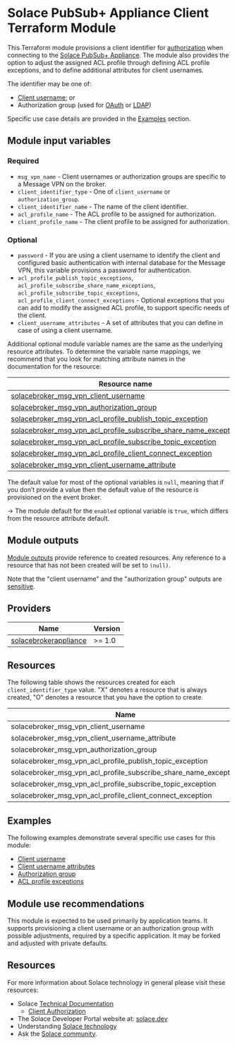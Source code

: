 # Solace PubSub+ Appliance Client Terraform Module

This Terraform module provisions a client identifier for [authorization](https://docs.solace.com/Security/Client-Authorization-Overview.htm) when connecting to the [Solace PubSub+ Appliance](https://solace.com/products/event-broker/). The module also provides the option to adjust the assigned ACL profile through defining ACL profile exceptions, and to define additional attributes for client usernames.

The identifier may be one of:
* [Client username](https://docs.solace.com/Security/Configuring-Client-Usernames.htm); or
* Authorization group (used for [OAuth](https://docs.solace.com/Security/Client-Authorization-Overview.htm#Authoriz2) or [LDAP](https://docs.solace.com/Security/Client-Authorization-Overview.htm#LDAP-Groups))

Specific use case details are provided in the [Examples](#examples) section.

## Module input variables

### Required

* `msg_vpn_name` - Client usernames or authorization groups are specific to a Message VPN on the broker.
* `client_identifier_type` - One of `client_username` or `authorization_group`.
* `client_identifier_name` - The name of the client identifier.
* `acl_profile_name` - The ACL profile to be assigned for authorization.
* `client_profile_name` - The client profile to be assigned for authorization.

### Optional

* `password` - If you are using a client username to identify the client and configured basic authentication with internal database for the Message VPN, this variable provisions a password for authentication.
* `acl_profile_publish_topic_exceptions`, `acl_profile_subscribe_share_name_exceptions`, `acl_profile_subscribe_topic_exceptions`, `acl_profile_client_connect_exceptions` - Optional exceptions that you can add to modify the assigned ACL profile, to support specific needs of the client.
* `client_username_attributes` - A set of attributes that you can define in case of using a client username.

Additional optional module variable names are the same as the underlying resource attributes. To determine the variable name mappings, we recommend that you look for matching attribute names in the documentation for the resource:

| Resource name |
|---------------|
|[solacebroker_msg_vpn_client_username](https://registry.terraform.io/providers/SolaceProducts/solacebrokerappliance/latest/docs/resources/msg_vpn_client_username#optional)|
|[solacebroker_msg_vpn_authorization_group](https://registry.terraform.io/providers/SolaceProducts/solacebrokerappliance/latest/docs/resources/msg_vpn_authorization_group#optional)|
|[solacebroker_msg_vpn_acl_profile_publish_topic_exception](https://registry.terraform.io/providers/SolaceProducts/solacebrokerappliance/latest/docs/resources/msg_vpn_acl_profile_publish_topic_exception#optional)|
|[solacebroker_msg_vpn_acl_profile_subscribe_share_name_exception](https://registry.terraform.io/providers/SolaceProducts/solacebrokerappliance/latest/docs/resources/msg_vpn_acl_profile_subscribe_share_name_exception#optional)|
|[solacebroker_msg_vpn_acl_profile_subscribe_topic_exception](https://registry.terraform.io/providers/SolaceProducts/solacebrokerappliance/latest/docs/resources/msg_vpn_acl_profile_subscribe_topic_exception#optional)|
|[solacebroker_msg_vpn_acl_profile_client_connect_exception](https://registry.terraform.io/providers/SolaceProducts/solacebrokerappliance/latest/docs/resources/msg_vpn_acl_profile_client_connect_exception#optional)|
|[solacebroker_msg_vpn_client_username_attribute](https://registry.terraform.io/providers/SolaceProducts/solacebrokerappliance/latest/docs/resources/msg_vpn_client_username_attribute#optional)|

The default value for most of the optional variables is `null`, meaning that if you don’t provide a value then the default value of the resource is provisioned on the event broker.

-> The module default for the `enabled` optional variable is `true`, which differs from the resource attribute default.

## Module outputs

[Module outputs](https://developer.hashicorp.com/terraform/language/values/outputs) provide reference to created resources. Any reference to a resource that has not been created will be set to `(null)`.

Note that the "client username" and the "authorization group" outputs are [sensitive](https://developer.hashicorp.com/terraform/language/values/outputs#sensitive-suppressing-values-in-cli-output).

## Providers

| Name | Version |
|------|---------|
| <a name="provider_solacebrokerappliance"></a> [solacebrokerappliance](https://registry.terraform.io/providers/SolaceProducts/solacebrokerappliance/latest) | >= 1.0 |

## Resources

The following table shows the resources created for each `client_identifier_type` value. "X" denotes a resource that is always created, "O" denotes a resource that you have the option to create.  

| Name | client_username | authorization_group |
|------|------|------|
| solacebroker_msg_vpn_client_username | X | |
| solacebroker_msg_vpn_client_username_attribute | O | |
| solacebroker_msg_vpn_authorization_group | | X |
| solacebroker_msg_vpn_acl_profile_publish_topic_exception | O | O |
| solacebroker_msg_vpn_acl_profile_subscribe_share_name_exception | O | O |
| solacebroker_msg_vpn_acl_profile_subscribe_topic_exception | O | O |
| solacebroker_msg_vpn_acl_profile_client_connect_exception | O | O |


## Examples

The following examples demonstrate several specific use cases for this module:

- [Client username](examples/basic-client-username)
- [Client username attributes](examples/client-username-attributes)
- [Authorization group](examples/authorization-group)
- [ACL profile exceptions](examples/acl-profile-exceptions)

## Module use recommendations

This module is expected to be used primarily by application teams. It supports provisioning a client username or an authorization group with possible adjustments, required by a specific application. It may be forked and adjusted with private defaults.

## Resources

For more information about Solace technology in general please visit these resources:

- Solace [Technical Documentation](https://docs.solace.com/)
    - [Client Authorization](https://docs.solace.com/Security/Client-Authorization-Overview.htm)
- The Solace Developer Portal website at: [solace.dev](//solace.dev/)
- Understanding [Solace technology](//solace.com/products/platform/)
- Ask the [Solace community](//dev.solace.com/community/).
